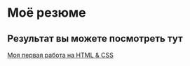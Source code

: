 # Моё резюме

## Результат вы можете посмотреть тут

[Моя первая работа на HTML & CSS](https://https://j1zzu.github.io/resume/.com)
